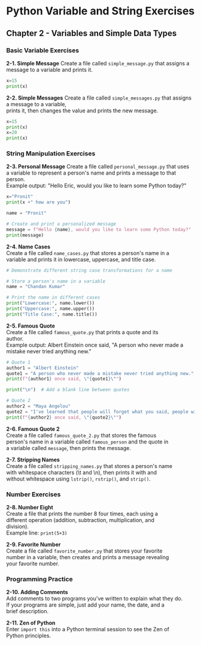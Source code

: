 # Python Variable and String Exercises

## Chapter 2 - Variables and Simple Data Types

### Basic Variable Exercises

**2-1. Simple Message**
Create a file called `simple_message.py` that assigns a message to a variable and prints it.<br/>

```python
x=15
print(x)
```

**2-2. Simple Messages**
Create a file called `simple_messages.py` that assigns a message to a variable, <br/>
prints it, then changes the value and prints the new message.

```python
x=15
print(x)
x=20
print(x)
```

### String Manipulation Exercises

**2-3. Personal Message**
Create a file called `personal_message.py` that uses<br/>
a variable to represent a person's name and prints a message to that person.<br/>
Example output: "Hello Eric, would you like to learn some Python today?"<br/>

```python
x="Pronit"
print(x +" how are you")
```

```python
name = "Pronit"

# Create and print a personalized message
message = f"Hello {name}, would you like to learn some Python today?"
print(message)
```

**2-4. Name Cases**<br/>
Create a file called `name_cases.py` that stores a person's name in a<br/>
variable and prints it in lowercase, uppercase, and title case.<br/>

```python
# Demonstrate different string case transformations for a name

# Store a person's name in a variable
name = "Chandan Kumar"

# Print the name in different cases
print("Lowercase:", name.lower())
print("Uppercase:", name.upper())
print("Title Case:", name.title())
```

**2-5. Famous Quote**<br/>
Create a file called `famous_quote.py` that prints a quote and its<br/>
author.<br/>
Example output: Albert Einstein once said, "A person who never made a<br/>
mistake never tried anything new."<br/>

```python
# Quote 1
author1 = "Albert Einstein"
quote1 = "A person who never made a mistake never tried anything new."
print(f"{author1} once said, \"{quote1}\"")

print("\n")  # Add a blank line between quotes

# Quote 2
author2 = "Maya Angelou"
quote2 = "I've learned that people will forget what you said, people will forget what you did, but people will never forget how you made them feel."
print(f"{author2} once said, \"{quote2}\"")
```

**2-6. Famous Quote 2**<br/>
Create a file called `famous_quote_2.py` that stores the famous<br/>
person's name in a variable called `famous_person` and the quote in<br/>
a variable called `message`, then prints the message.<br/>



**2-7. Stripping Names**<br/>
Create a file called `stripping_names.py` that stores a person's name<br/>
with whitespace characters (\t and \n), then prints it with and<br/>
without whitespace using `lstrip()`, `rstrip()`, and `strip()`.<br/>

### Number Exercises<br/>

**2-8. Number Eight**<br/>
Create a file that prints the number 8 four times, each using a<br/>
different operation (addition, subtraction, multiplication, and<br/>
division).<br/>
Example line: `print(5+3)`<br/>

**2-9. Favorite Number**<br/>
Create a file called `favorite_number.py` that stores your favorite<br/>
number in a variable, then creates and prints a message revealing<br/>
your favorite number.<br/>

### Programming Practice<br/>

**2-10. Adding Comments**<br/>
Add comments to two programs you've written to explain what they do.<br/>
If your programs are simple, just add your name, the date, and a<br/>
brief description.<br/>

**2-11. Zen of Python**<br/>
Enter `import this` into a Python terminal session to see the Zen of<br/>
Python principles.<br/>
